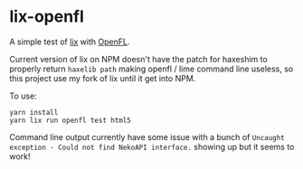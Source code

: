 # lix-openfl

A simple test of [lix](https://github.com/lix-pm/lix.client) with [OpenFL](https://github.com/openfl/openfl).

Current version of lix on NPM doesn't have the patch for haxeshim to properly return `haxelib path` making openfl / lime command line useless, so this project use my fork of lix until it get into NPM.

To use:
```
yarn install
yarn lix run openfl test html5
```

Command line output currently have some issue with a bunch of `Uncaught exception - Could not find NekoAPI interface.` showing up but it seems to work!